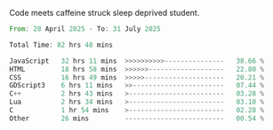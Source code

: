 Code meets caffeine struck sleep deprived student.

<!--START_SECTION:waka-->

```rust
From: 28 April 2025 - To: 31 July 2025

Total Time: 82 hrs 48 mins

JavaScript   32 hrs 11 mins  >>>>>>>>>>---------------   38.66 %
HTML         18 hrs 58 mins  >>>>>>-------------------   22.80 %
CSS          16 hrs 49 mins  >>>>>--------------------   20.21 %
GDScript3    6 hrs 11 mins   >>-----------------------   07.44 %
C++          2 hrs 43 mins   >------------------------   03.28 %
Lua          2 hrs 34 mins   >------------------------   03.10 %
C            1 hr 54 mins    >------------------------   02.28 %
Other        26 mins         -------------------------   00.54 %
```

<!--END_SECTION:waka-->
